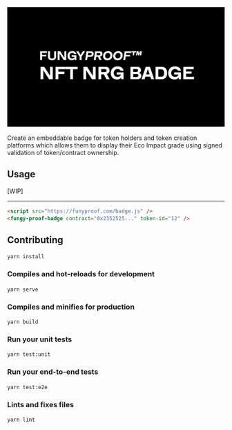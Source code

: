 
![FungyProof Badge](banner.jpg)

Create an embeddable badge for token holders and token creation platforms which allows them to display their Eco Impact grade using signed validation of token/contract ownership.

## Usage

[WIP]

---

```html
<script src="https://funyproof.com/badge.js" />
<fungy-proof-badge contract="0x2352525..." token-id="12" />
```


## Contributing
```
yarn install
```

### Compiles and hot-reloads for development
```
yarn serve
```

### Compiles and minifies for production
```
yarn build
```

### Run your unit tests
```
yarn test:unit
```

### Run your end-to-end tests
```
yarn test:e2e
```

### Lints and fixes files
```
yarn lint
```
